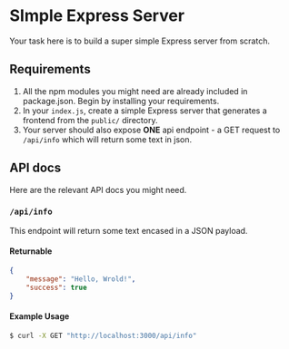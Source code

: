 # SImple Express Server

Your task here is to build a super simple Express server from scratch.

## Requirements

1. All the npm modules you might need are already included in package.json. Begin by installing your requirements.
2. In your `index.js`, create a simple Express server that generates a frontend from the `public/` directory. 
3. Your server should also expose **ONE** api endpoint - a GET request to `/api/info` which will return some text in json.

## API docs

Here are the relevant API docs you might need.

### `/api/info`

This endpoint will return some text encased in a JSON payload.

#### Returnable

```json
{
    "message": "Hello, Wrold!",
    "success": true
}
```

#### Example Usage

```bash
$ curl -X GET "http://localhost:3000/api/info"
```
